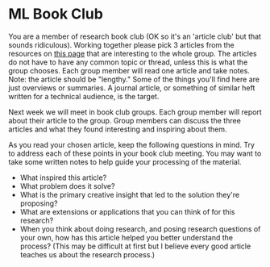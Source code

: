 # ML Book Club

You are a member of research book club (OK so it's an 'article club' but that sounds ridiculous). Working together please pick 3 articles from the resources on [this page](https://aet-cs.github.io/white/ML/background/) that are interesting to the whole group. The articles do not have to have any common topic or thread, unless this is what the group chooses. Each group member will read one article and take notes. Note: the article should be "lengthy." Some of the things you'll find here are just overviews or summaries. A journal article, or something of similar heft written for a technical audience, is the target.


Next week we will meet in book club groups. Each group member will report about their article to the group. Group members can discuss the three articles and what they found interesting and inspiring about them.

As you read your chosen article, keep the following questions in mind. Try to address each of these points in your book club meeting. You may want to take some written notes to help guide your processing of the material.

* What inspired this article?
* What problem does it solve?
* What is the primary creative insight that led to the solution they're proposing?
* What are extensions or applications that you can think of for this research?
* When you think about doing research, and posing research questions of your own, how has this article helped you better understand the process? (This may be difficult at first but I believe every good article teaches us about the research process.)
